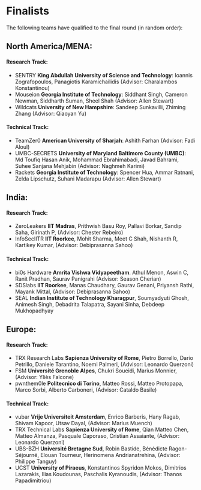 Finalists
=========

The following teams have qualified to the final round (in random order):

## North America/MENA:

#### Research Track:

- SENTRY **King Abdullah University of Science and Technology**: Ioannis Zografopoulos, Panagiotis Karamichailidis (Advisor: Charalambos Konstantinou)
- Mouseion **Georgia Institute of Technology**: Siddhant Singh, Cameron Newman, Siddharth Suman, Sheel Shah (Advisor: Allen Stewart)
- Wildcats **University of New Hampshire**: Sandeep Sunkavilli, Zhiming Zhang (Advisor: Qiaoyan Yu)
#### Technical Track:
- TeamZer0 **American University of Sharjah**: Ashith Farhan (Advisor: Fadi Aloul)
- UMBC-SECRETS **University of Maryland Baltimore County (UMBC)**: Md Toufiq Hasan Anik, Mohammad Ebrahimabadi, Javad Bahrami, Suhee Sanjana Mehjabin (Advisor: Naghmeh Karimi)
- Rackets **Georgia Institute of Technology**: Spencer Hua, Ammar Ratnani, Zelda Lipschutz, Suhani Madarapu (Advisor: Allen Stewart)



## India:

#### Research Track:

- ZeroLeakers **IIT Madras**, Prithwish Basu Roy, Pallavi Borkar, Sandip Saha, Girinath P, (Advisor: Chester Rebeiro)
- InfoSecIITR **IIT Roorkee**, Mohit Sharma, Meet C Shah, Nishanth R, Kartikey Kumar, (Advisor: Debiprasanna Sahoo)

#### Technical Track:

- bi0s Hardware **Amrita Vishwa Vidyapeetham**. Athul Menon, Aswin C, Ranit Pradhan, Saurav Panigrahi (Advisor: Season Cherian)
- SDSlabs **IIT Roorkee**, Manas Chaudhary, Gaurav Genani, Priyansh Rathi, Mayank Mittal, (Advisor: Debiprasanna Sahoo)
- SEAL **Indian Institute of Technology Kharagpur**, Soumyadyuti Ghosh, Animesh Singh, Debadrita Talapatra, Sayani Sinha, Debdeep Mukhopadhyay


## Europe:

#### Research Track:

- TRX Research Labs **Sapienza University of Rome**, Pietro Borrello, Dario Petrillo, Daniele Tarantino, Noemi Palmeri, (Advisor: Leonardo Querzoni)
- FSM **Université Grenoble Alpes**, Chukri Soueidi, Marius Monnier, (Advisor: Yliès Falcone)
- pwnthem0le **Politecnico di Torino**, Matteo Rossi, Matteo Protopapa, Marco Sorbi, Alberto Carboneri, (Advisor: Cataldo Basile)

#### Technical Track:

- vubar **Vrije Universiteit Amsterdam**, Enrico Barberis, Hany Ragab, Shivam Kapoor, Utsav Dayal, (Advisor: Marius Muench)
- TRX Technical Labs **Sapienza University of Rome**, Qian Matteo Chen, Matteo Almanza, Pasquale Caporaso, Cristian Assaiante, (Advisor: Leonardo Querzoni)
- UBS-BZH **Université Bretagne Sud**, Robin Bastide, Bénédicte Ragon-Séjourné, Elouan Tourneur, Herinomena Andrianatrehina, (Advisor: Philippe Tanguy)
- UCST **University of Piraeus**, Konstantinos Spyridon Mokos, Dimitrios Lazarakis, Ilias Koudounas, Paschalis Kyranoudis, (Advisor: Thanos Papadimitriou)
